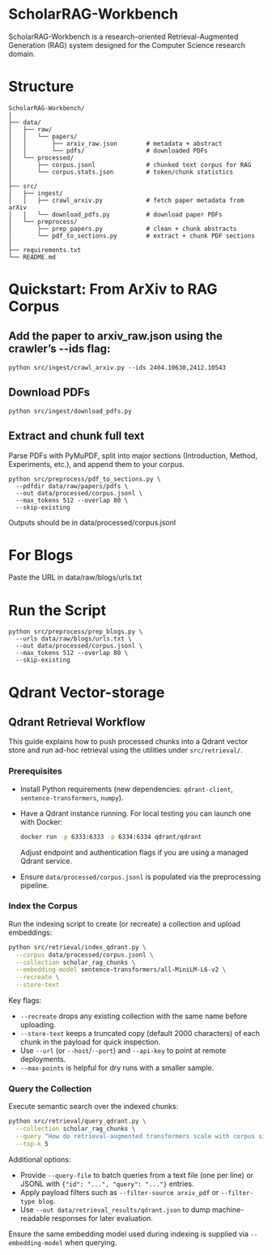 # ScholarRAG-Workbench
ScholarRAG-Workbench is a research-oriented Retrieval-Augmented Generation (RAG) system designed for the Computer Science research domain.


# Structure
```
ScholarRAG-Workbench/
│
├── data/
│   ├── raw/
│   │   └── papers/
│   │       ├── arxiv_raw.json        # metadata + abstract
│   │       └── pdfs/                 # downloaded PDFs
│   └── processed/
│       ├── corpus.jsonl              # chunked text corpus for RAG
│       └── corpus.stats.json         # token/chunk statistics
│
├── src/
│   ├── ingest/
│   │   ├── crawl_arxiv.py            # fetch paper metadata from arXiv
│   │   └── download_pdfs.py          # download paper PDFs
│   └── preprocess/
│       ├── prep_papers.py            # clean + chunk abstracts
│       └── pdf_to_sections.py        # extract + chunk PDF sections
│
├── requirements.txt
└── README.md
```


# Quickstart: From ArXiv to RAG Corpus

## Add the paper to arxiv_raw.json using the crawler’s --ids flag:
```
python src/ingest/crawl_arxiv.py --ids 2404.10630,2412.10543
```

## Download PDFs
```
python src/ingest/download_pdfs.py
```

## Extract and chunk full text

Parse PDFs with PyMuPDF, split into major sections (Introduction, Method, Experiments, etc.), and append them to your corpus.

```
python src/preprocess/pdf_to_sections.py \
  --pdfdir data/raw/papers/pdfs \
  --out data/processed/corpus.jsonl \
  --max_tokens 512 --overlap 80 \
  --skip-existing
```

Outputs should be in data/processed/corpus.jsonl



# For Blogs

Paste the URL in data/raw/blogs/urls.txt

# Run the Script
```
python src/preprocess/prep_blogs.py \
  --urls data/raw/blogs/urls.txt \
  --out data/processed/corpus.jsonl \
  --max_tokens 512 --overlap 80 \
  --skip-existing
```


# Qdrant Vector-storage

## Qdrant Retrieval Workflow

This guide explains how to push processed chunks into a Qdrant vector store and run ad-hoc retrieval using the utilities under `src/retrieval/`.

### Prerequisites
- Install Python requirements (new dependencies: `qdrant-client`, `sentence-transformers`, `numpy`).
- Have a Qdrant instance running. For local testing you can launch one with Docker:

  ```bash
  docker run -p 6333:6333 -p 6334:6334 qdrant/qdrant
  ```

  Adjust endpoint and authentication flags if you are using a managed Qdrant service.

- Ensure `data/processed/corpus.jsonl` is populated via the preprocessing pipeline.

### Index the Corpus
Run the indexing script to create (or recreate) a collection and upload embeddings:

```bash
python src/retrieval/index_qdrant.py \
  --corpus data/processed/corpus.jsonl \
  --collection scholar_rag_chunks \
  --embedding-model sentence-transformers/all-MiniLM-L6-v2 \
  --recreate \
  --store-text
```

Key flags:
- `--recreate` drops any existing collection with the same name before uploading.
- `--store-text` keeps a truncated copy (default 2000 characters) of each chunk in the payload for quick inspection.
- Use `--url` (or `--host`/`--port`) and `--api-key` to point at remote deployments.
- `--max-points` is helpful for dry runs with a smaller sample.

### Query the Collection
Execute semantic search over the indexed chunks:

```bash
python src/retrieval/query_qdrant.py \
  --collection scholar_rag_chunks \
  --query "How do retrieval-augmented transformers scale with corpus size?" \
  --top-k 5
```

Additional options:
- Provide `--query-file` to batch queries from a text file (one per line) or JSONL with `{"id": "...", "query": "..."}` entries.
- Apply payload filters such as `--filter-source arxiv_pdf` or `--filter-type blog`.
- Use `--out data/retrieval_results/qdrant.json` to dump machine-readable responses for later evaluation.

Ensure the same embedding model used during indexing is supplied via `--embedding-model` when querying.
